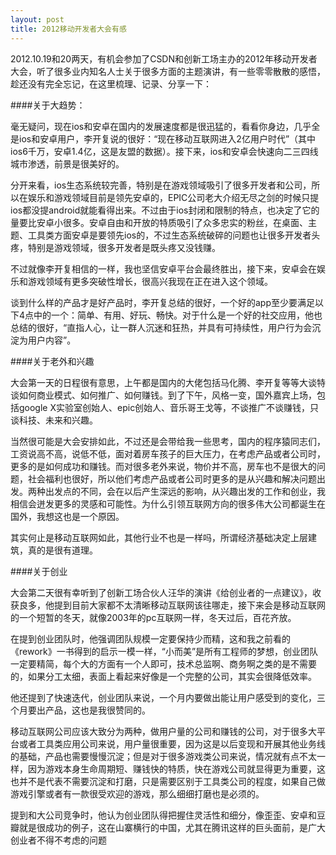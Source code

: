 ```yaml
---
layout: post
title: 2012移动开发者大会有感
---
```

2012.10.19和20两天，有机会参加了CSDN和创新工场主办的2012年移动开发者大会，听了很多业内知名人士关于很多方面的主题演讲，有一些零零散散的感悟，趁还没有完全忘记，在这里梳理、记录、分享一下：

####关于大趋势：

毫无疑问，现在ios和安卓在国内的发展速度都是很迅猛的，看看你身边，几乎全是ios和安卓用户，李开复说的很好：“现在移动互联网进入2亿用户时代”（其中ios6千万，安卓1.4亿，这是友盟的数据）。接下来，ios和安卓会快速向二三四线城市渗透，前景是很美好的。

分开来看，ios生态系统较完善，特别是在游戏领域吸引了很多开发者和公司，所以在娱乐和游戏领域目前是领先安卓的，EPIC公司老大介绍无尽之剑的时候只提ios都没提android就能看得出来。不过由于ios封闭和限制的特点，也决定了它的量要比安卓小很多。安卓自由和开放的特质吸引了众多忠实的粉丝，在桌面、主题、工具类方面安卓是要领先ios的，不过生态系统破碎的问题也让很多开发者头疼，特别是游戏领域，很多开发者是既头疼又没钱赚。

不过就像李开复相信的一样，我也坚信安卓平台会最终胜出，接下来，安卓会在娱乐和游戏领域有更多突破性增长，很高兴我现在正在进入这个领域。

谈到什么样的产品才是好产品时，李开复总结的很好，一个好的app至少要满足以下4点中的一个：简单、有用、好玩、畅快。对于什么是一个好的社交应用，他也总结的很好，“直指人心，让一群人沉迷和狂热，并具有可持续性，用户行为会沉淀为用户内容”。

####关于老外和兴趣

大会第一天的日程很有意思，上午都是国内的大佬包括马化腾、李开复等等大谈特谈如何商业模式、如何推广、如何赚钱。到了下午，风格一变，国外嘉宾上场，包括google X实验室创始人、epic创始人、音乐哥王戈等，不谈推广不谈赚钱，只谈科技、未来和兴趣。

当然很可能是大会安排如此，不过还是会带给我一些思考，国内的程序猿同志们，工资说高不高，说低不低，面对着房车孩子的巨大压力，在考虑产品或者公司时，更多的是如何成功和赚钱。而对很多老外来说，物价并不高，房车也不是很大的问题，社会福利也很好，所以他们考虑产品或者公司时更多的是从兴趣和解决问题出发。两种出发点的不同，会在以后产生深远的影响，从兴趣出发的工作和创业，我相信会迸发更多的灵感和可能性。为什么引领互联网方向的很多伟大公司都诞生在国外，我想这也是一个原因。

其实何止是移动互联网如此，其他行业不也是一样吗，所谓经济基础决定上层建筑，真的是很有道理。

####关于创业

大会第二天很有幸听到了创新工场合伙人汪华的演讲《给创业者的一点建议》，收获良多，他提到目前大家都不太清晰移动互联网该往哪走，接下来会是移动互联网的一个短暂的冬天，就像2003年的pc互联网一样，冬天过后，百花齐放。

在提到创业团队时，他强调团队规模一定要保持少而精，这和我之前看的《rework》一书得到的启示一模一样，“小而美”是所有工程师的梦想，创业团队一定要精简，每个大的方面有一个人即可，技术总监啊、商务啊之类的是不需要的，如果分工太细，表面上看起来好像是一个完整的公司，其实会很降低效率。

他还提到了快速迭代，创业团队来说，一个月内要做出能让用户感受到的变化，三个月要出产品，这也是我很赞同的。

移动互联网公司应该大致分为两种，做用户量的公司和赚钱的公司，对于很多大平台或者工具类应用公司来说，用户量很重要，因为这是以后变现和开展其他业务线的基础，产品也需要慢慢沉淀；但是对于很多游戏类公司来说，情况就有点不太一样，因为游戏本身生命周期短、赚钱快的特质，快在游戏公司就显得更为重要，这也并不是代表不需要沉淀和打磨，只是需要区别于工具类公司的程度，如果自己做游戏引擎或者有一款很受欢迎的游戏，那么细细打磨也是必须的。

提到和大公司竞争时，他认为创业团队得把握住灵活性和细分，像歪歪、安卓和豆瓣就是很成功的例子，这在山寨横行的中国，尤其在腾讯这样的巨头面前，是广大创业者不得不考虑的问题